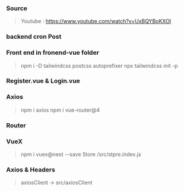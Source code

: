 ### Source

> Youtube : https://www.youtube.com/watch?v=UxBQYBoKXOI

### backend cron Post

### Front end in fronend-vue folder

> npm i -D tailwindcss postcss autoprefixer
> npx tailwindcss init -p

### Register.vue & Login.vue

### Axios

> npm i axios
> npm i vue-router@4

### Router

### VueX

> npm i vuex@next --save
> Store /src/stpre.index.js

### Axios & Headers

> axiosClient -> src/axiosClient
